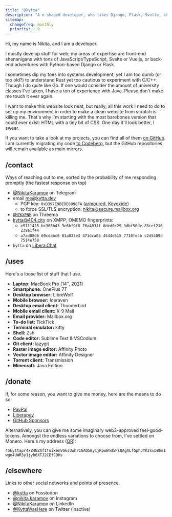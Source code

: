```yaml
---
title: "@kytta"
description: "A π-shaped developer, who likes Django, Flask, Svelte, and Vue.js."
sitemap:
  changefreq: monthly
  priority: 1.0
---
```


Hi, my name is Nikita, and I am a developer.

I mostly develop stuff for web; my areas of expertise are front-end shenanigans with tons of JavaScript/TypeScript, Svelte or Vue.js, or back-end adventures with Python-based Django or Flask.

I sometimes dip my toes into systems development, yet I am too dumb (or too old?) to understand Rust yet too cautious to experiment with C/C++. Though I do quite like Go. If one would consider the amount of university classes I've taken, I have a ton of experience with Java. Please don't make me touch it ever again.

I want to make this website look neat, but really, all this work I need to do to set up my environment in order to make a clean website from scratch is killing me. That's why I'm starting with the most barebones version that could ever exist: HTML with a tiny bit of CSS. One day it'll look better, I swear.

If you want to take a look at my projects, you can find all of them [on GitHub](https://github.com/kytta). I am currently migrating my code [to Codeberg](https://codeberg.org/kytta), but the GitHub repositories will remain available as main mirrors.

## /contact
Ways of reaching out to me, sorted by the probability of me responding promptly (the fastest response on top)

- [@NikitaKaramov](https://t.me/NikitaKaramov) on Telegram
- email <me@kytta.dev>
  - PGP key: `0xD397E9BE9E6898FA` ([armoured](https://keys.openpgp.org/vks/v1/by-fingerprint/af6c280c2a34d3f39bed9366d397e9be9e6898fa), [Keyoxide](https://keyoxide.org/af6c280c2a34d3f39bed9366d397e9be9e6898fa))
  - to force SSL/TLS encryption: <nikita@secure.mailbox.org>
- [`DMZKXPNM`](https://threema.id/DMZKXPNM) on Threema
- [kytta@404.city](xmpp:kytta@404.city) on XMPP; OMEMO fingerprints:
  - `e5111425 bc365b43 3e6bf9f0 76a4031f 8ded0c29 3dbf50de 83cef216 239a1f44`
  - `a7ad08d6 69cdabc6 81a033e3 471dca05 4544d515 7710fe4b c2d5489d 7514e758`
- `kytta` on [Libera.Chat](ircs://irc.libera.chat:6697)

## /uses
Here's a loose list of stuff that I use.

- **Laptop:** MacBook Pro (14″, 2021)
- **Smartphone:** OnePlus 7T
- **Desktop browser:** LibreWolf
- **Mobile browser:** Iceraven
- **Desktop email client:** Thunderbird
- **Mobile email client:** K-9 Mail
- **Email provider:** Mailbox.org
- **To-do list:** TickTick
- **Terminal emulator:** kitty
- **Shell:** Zsh
- **Code editor:** Sublime Text & VSCodium
- **Git client:** lazygit
- **Raster image editor:** Affinity Photo
- **Vector image editor:** Affinity Designer
- **Torrent client:** Transmission
- **Minecraft:** Java Edition

## /donate
If, for some reason, you want to give me money, here are the means to do so:

- [PayPal](https://www.paypal.com/donate/?hosted_button_id=L235MHK6CDKKS)
- [Liberapay](https://liberapay.com/kytta)
- [GitHub Sponsors](https://github.com/sponsors/kytta)

Alternatively, you can give me some imaginary web3-approved feel-good-tokens. Amongst the endless variations to choose from, I've settled on Monero. Here's my address ([QR](./monero.png)):

<p class="monero"><code>45kyttapr4xZ4NZAf1TuixenVG6sUwhr1GAQ5ByijRpwWnd5PsQAgALfGphJYK2suDBhm1wgn4UWR3y1jyh6XTJ2CEfC9Hs</code></p>


## /elsewhere
Links to other social networks and points of presence.

- <a href="https://fosstodon.org/@kytta" rel="me">@kytta</a> on Fosstodon
- [@nikita.karamov](https://www.instagram.com/nikita.karamov/) on Instagram
- [@NikitaKaramov](https://www.linkedin.com/in/NikitaKaramov) on LinkedIn
- [@KyttaWasHere](https://twitter.com/KyttaWasHere) on Twitter (inactive)
